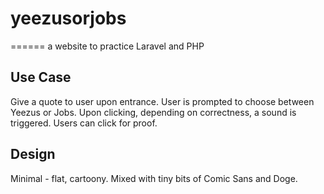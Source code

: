# yeezusorjobs
======
a website to practice Laravel and PHP

Use Case
-----
Give a quote to user upon entrance.
User is prompted to choose between Yeezus or Jobs.
Upon clicking, depending on correctness, a sound is triggered.
Users can click for proof.

Design
-----
Minimal - flat, cartoony.
Mixed with tiny bits of Comic Sans and Doge.



